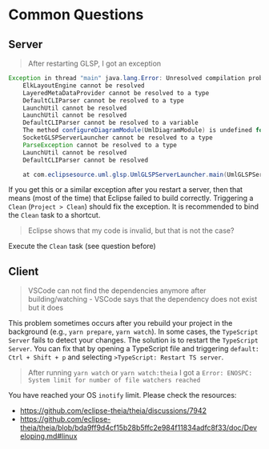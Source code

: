 # Common Questions

## Server

> After restarting GLSP, I got an exception

```java
Exception in thread "main" java.lang.Error: Unresolved compilation problems:
    ElkLayoutEngine cannot be resolved
    LayeredMetaDataProvider cannot be resolved to a type
    DefaultCLIParser cannot be resolved to a type
    LaunchUtil cannot be resolved
    LaunchUtil cannot be resolved
    DefaultCLIParser cannot be resolved to a variable
    The method configureDiagramModule(UmlDiagramModule) is undefined for the type UmlServerModule
    SocketGLSPServerLauncher cannot be resolved to a type
    ParseException cannot be resolved to a type
    LaunchUtil cannot be resolved
    DefaultCLIParser cannot be resolved

    at com.eclipsesource.uml.glsp.UmlGLSPServerLauncher.main(UmlGLSPServerLauncher.java:31)
```

If you get this or a similar exception after you restart a server, then that means (most of the time) that Eclipse failed to build correctly. Triggering a `Clean` (`Project > Clean`) should fix the exception. It is recommended to bind the `Clean` task to a shortcut.

> Eclipse shows that my code is invalid, but that is not the case?

Execute the `Clean` task (see question before)

## Client

> VSCode can not find the dependencies anymore after building/watching - VSCode says that the dependency does not exist but it does

This problem sometimes occurs after you rebuild your project in the background (e.g., `yarn prepare`, `yarn watch`). In some cases, the `TypeScript Server` fails to detect your changes. The solution is to restart the `TypeScript Server`. You can fix that by opening a TypeScript file and triggering `default: Ctrl + Shift + p` and selecting `>TypeScript: Restart TS server`.

> After running `yarn watch` or `yarn watch:theia` I got a `Error: ENOSPC: System limit for number of file watchers reached`

You have reached your OS `inotify` limit. Please check the resources:

- <https://github.com/eclipse-theia/theia/discussions/7942>
- <https://github.com/eclipse-theia/theia/blob/bda9ff9d4cf15b28b5ffc2e984f11834adfc8f33/doc/Developing.md#linux>
